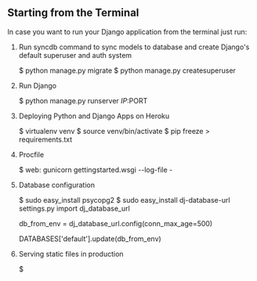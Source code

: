 ## Starting from the Terminal

In case you want to run your Django application from the terminal just run:

1) Run syncdb command to sync models to database and create Django's default superuser and auth system

    $ python manage.py migrate
    $ python manage.py createsuperuser

2) Run Django

    $ python manage.py runserver $IP:$PORT

3) Deploying Python and Django Apps on Heroku

    $ virtualenv venv
    $ source venv/bin/activate
    $ pip freeze > requirements.txt

4) Procfile

    $ web: gunicorn gettingstarted.wsgi --log-file -

5) Database configuration

    $ sudo easy_install psycopg2
    $ sudo easy_install dj-database-url
    settings.py
    import dj_database_url
    
    db_from_env = dj_database_url.config(conn_max_age=500)
    
    DATABASES['default'].update(db_from_env)

6) Serving static files in production

    $ 
